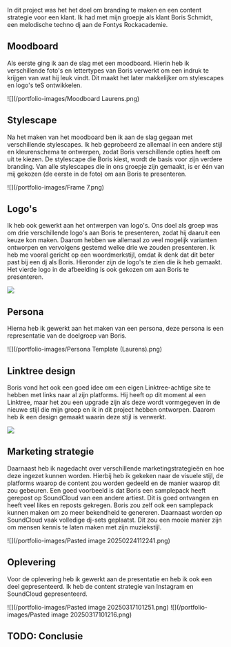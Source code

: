 In dit project was het het doel om branding te maken en een content strategie voor een klant. Ik had met mijn groepje als klant Boris Schmidt, een melodische techno dj aan de Fontys Rockacademie.
## Moodboard
Als eerste ging ik aan de slag met een moodboard. Hierin heb ik verschillende foto's en lettertypes van Boris verwerkt om een indruk te krijgen van wat hij leuk vindt. Dit maakt het later makkelijker om stylescapes en logo's teS ontwikkelen.

![](/portfolio-images/Moodboard Laurens.png)

## Stylescape
Na het maken van het moodboard ben ik aan de slag gegaan met verschillende stylescapes. Ik heb geprobeerd ze allemaal in een andere stijl en kleurenschema te ontwerpen, zodat Boris verschillende opties heeft om uit te kiezen. De stylescape die Boris kiest, wordt de basis voor zijn verdere branding. Van alle stylescapes die in ons groepje zijn gemaakt, is er één van mij gekozen (de eerste in de foto) om aan Boris te presenteren.

![](/portfolio-images/Frame 7.png)

## Logo's
Ik heb ook gewerkt aan het ontwerpen van logo's. Ons doel als groep was om drie verschillende logo's aan Boris te presenteren, zodat hij daaruit een keuze kon maken. Daarom hebben we allemaal zo veel mogelijk varianten ontworpen en vervolgens gestemd welke drie we zouden presenteren. Ik heb me vooral gericht op een woordmerkstijl, omdat ik denk dat dit beter past bij een dj als Boris. Hieronder zijn de logo's te zien die ik heb gemaakt. Het vierde logo in de afbeelding is ook gekozen om aan Boris te presenteren.

![](/portfolio-images/logosfigma.png)

## Persona
Hierna heb ik gewerkt aan het maken van een persona, deze persona is een representatie van de doelgroep van Boris.

![](/portfolio-images/Persona Template (Laurens).png)

## Linktree design
Boris vond het ook een goed idee om een eigen Linktree-achtige site te hebben met links naar al zijn platforms. Hij heeft op dit moment al een Linktree, maar het zou een upgrade zijn als deze wordt vormgegeven in de nieuwe stijl die mijn groep en ik in dit project hebben ontworpen. Daarom heb ik een design gemaakt waarin deze stijl is verwerkt.

![](/portfolio-images/Mobile.png)

## Marketing strategie
Daarnaast heb ik nagedacht over verschillende marketingstrategieën en hoe deze ingezet kunnen worden. Hierbij heb ik gekeken naar de visuele stijl, de platforms waarop de content zou worden gedeeld en de manier waarop dit zou gebeuren. Een goed voorbeeld is dat Boris een samplepack heeft gerepost op SoundCloud van een andere artiest. Dit is goed ontvangen en heeft veel likes en reposts gekregen. Boris zou zelf ook een samplepack kunnen maken om zo meer bekendheid te genereren. Daarnaast worden op SoundCloud vaak volledige dj-sets geplaatst. Dit zou een mooie manier zijn om mensen kennis te laten maken met zijn muziekstijl.

![](/portfolio-images/Pasted image 20250224112241.png)

## Oplevering
Voor de oplevering heb ik gewerkt aan de presentatie en heb ik ook een deel gepresenteerd. Ik heb de content strategie van Instagram en SoundCloud gepresenteerd.

![](/portfolio-images/Pasted image 20250317101251.png)
![](/portfolio-images/Pasted image 20250317101216.png)

## TODO: Conclusie